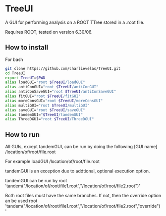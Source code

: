 # TreeUI
A GUI for performing analysis on a ROOT TTree stored in a .root file.

Requires ROOT, tested on version 6.30/06.

## How to install
For bash
```bash
git clone https://github.com/charlievelas/TreeUI.git
cd TreeUI
export TreeUI=$PWD
alias loadGUI="root $TreeUI/loadGUI"
alias antiConGUI="root $TreeUI/antiConGUI"
alias antiConSaveGUI="root $TreeUI/antiConSaveGUI"
alias fitGUI="root $TreeUI/fitGUI"
alias moreConsGUI="root $TreeUI/moreConsGUI"
alias multiGUI="root $TreeUI/multiGUI"
alias saveGUI="root $TreeUI/saveGUI"
alias tandemGUI="$TreeUI/tandemGUI"
alias ThreeDGUI="root $TreeUI/ThreeDGUI"
```

## How to run
All GUIs, except tandemGUI, can be run by doing the following
        [GUI name] /location/of/root/file.root

For example
	loadGUI /location/of/root/file.root

tandemGUI is an exception due to addtional, optional execution option. 

tandemGUI can be run by
	root 'tandem("/location/of/root/file1.root","/location/of/root/file2.root")'

Both root files must have the same branches. If not, then the override option an be used
	root 'tandem("/location/of/root/file1.root","/location/of/root/file2.root","override")'	


